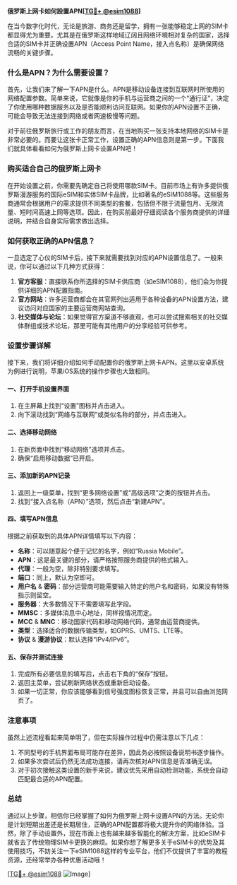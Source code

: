 **俄罗斯上网卡如何設置APN[[TG💪+ @esim1088](https://t.me/s/esim1088)]**

在当今数字化时代，无论是旅游、商务还是留学，拥有一张能够稳定上网的SIM卡都显得尤为重要。尤其是在俄罗斯这样地域辽阔且网络环境相对复杂的国家，选择合适的SIM卡并正确设置APN（Access Point Name，接入点名称）是确保网络流畅的关键步骤。

### 什么是APN？为什么需要设置？

首先，让我们来了解一下APN是什么。APN是移动设备连接到互联网时所使用的网络配置参数。简单来说，它就像是你的手机与运营商之间的一个“通行证”，决定了你使用哪种数据服务以及是否能顺利访问互联网。如果你的APN设置不正确，可能会导致无法连接到网络或者网速极慢等问题。

对于前往俄罗斯旅行或工作的朋友而言，在当地购买一张支持本地网络的SIM卡是非常必要的。而要让这张卡正常工作，设置正确的APN信息则是第一步。下面我们就具体看看如何为俄罗斯上网卡设置APN吧！

### 购买适合自己的俄罗斯上网卡

在开始设置之前，你需要先确定自己将使用哪款SIM卡。目前市场上有许多提供俄罗斯漫游服务的国际eSIM和实体SIM卡品牌，比如著名的eSIM1088等。这些服务商通常会根据用户的需求提供不同类型的套餐，包括但不限于流量包月、无限流量、短时间高速上网等选项。因此，在购买前最好仔细阅读各个服务商提供的详细说明，并结合自身实际需求做出选择。

### 如何获取正确的APN信息？

一旦选定了心仪的SIM卡后，接下来就需要找到对应的APN设置信息了。一般来说，你可以通过以下几种方式获得：

1. **官方客服**：直接联系你所选择的SIM卡供应商（如eSIM1088），他们会为你提供详细的APN配置指南。
2. **官方网站**：许多运营商都会在其官网列出适用于各种设备的APN设置方法，建议访问对应国家的主要运营商网站查询。
3. **社交媒体与论坛**：如果觉得官方渠道不够直观，也可以尝试搜索相关的社交媒体群组或技术论坛，那里可能有其他用户的分享经验可供参考。

### 设置步骤详解

接下来，我们将详细介绍如何手动配置你的俄罗斯上网卡APN。这里以安卓系统为例进行说明，苹果iOS系统的操作步骤也大致相同。

#### 一、打开手机设置界面

1. 在主屏幕上找到“设置”图标并点击进入。
2. 向下滚动找到“网络与互联网”或类似名称的部分，并点击进入。

#### 二、选择移动网络

1. 在新页面中找到“移动网络”选项并点击。
2. 确保“启用移动数据”已开启。

#### 三、添加新的APN记录

1. 返回上一级菜单，找到“更多网络设置”或“高级选项”之类的按钮并点击。
2. 找到“接入点名称（APN）”选项，然后点击“新建APN”。

#### 四、填写APN信息

根据之前获取到的具体APN详情填写以下内容：
- **名称**：可以随意起个便于记忆的名字，例如“Russia Mobile”。
- **APN**：这是最关键的部分，请严格按照服务商提供的格式输入。
- **代理**：一般为空，除非特别要求填写。
- **端口**：同上，默认为空即可。
- **用户名** & **密码**：部分运营商可能需要输入特定的用户名和密码，如果没有特殊指示则留空。
- **服务器**：大多数情况下不需要填写此字段。
- **MMSC**：多媒体消息中心地址，同样视情况而定。
- **MCC** & **MNC**：移动国家代码和移动网络代码，通常由运营商提供。
- **类型**：选择适合的数据传输类型，如GPRS、UMTS、LTE等。
- **协议** & **漫游协议**：默认选择“IPv4/IPv6”。

#### 五、保存并测试连接

1. 完成所有必要信息的填写后，点击右下角的“保存”按钮。
2. 返回主菜单，尝试刷新网络状态或重新启动设备。
3. 如果一切正常，你应该能够看到信号强度图标恢复正常，并且可以自由浏览网页了。

### 注意事项

虽然上述流程看起来简单明了，但在实际操作过程中仍需注意以下几点：

1. 不同型号的手机界面布局可能存在差异，因此务必按照设备说明书逐步操作。
2. 如果多次尝试后仍然无法成功连接，请再次核对APN信息是否准确无误。
3. 对于初次接触这类设置的新手来说，建议优先采用自动检测功能，系统会自动匹配最合适的APN配置。

### 总结

通过以上步骤，相信你已经掌握了如何为俄罗斯上网卡设置APN的方法。无论你是计划短期出差还是长期居住，正确的APN配置都将极大提升你的网络体验。当然，除了手动设置外，现在市面上也有越来越多智能化的解决方案，比如eSIM卡就省去了传统物理SIM卡更换的麻烦。如果你想了解更多关于eSIM卡的优势及其使用技巧，不妨关注一下eSIM1088这样的专业平台，他们不仅提供了丰富的教程资源，还经常举办各种优惠活动哦！

[[TG💪+ @esim1088](https://t.me/s/esim1088) ![Image](https://i.postimg.cc/4NQfJmqS/Snipaste-2025-05-13-00-14-12.png)]